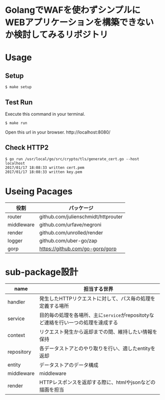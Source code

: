 GolangでWAFを使わずシンプルにWEBアプリケーションを構築できないか検討してみるリポジトリ
===========================

# Usage

## Setup

```
$ make setup
```

## Test Run

Execute this command in your terminal.

```
$ make run
```

Open this url in your browser.
http://localhost:8080/

## Check HTTP2

```
$ go run /usr/local/go/src/crypto/tls/generate_cert.go --host localhost
2017/01/17 18:08:33 written cert.pem
2017/01/17 18:08:33 written key.pem
```


# Useing Pacages

| 役割       | パッケージ                            |
| ---------- | ------------------------------------ |
| router     | github.com/julienschmidt/httprouter  |
| middleware | github.com/urfave/negroni            |
| render     |  github.com/unrolled/render          |
| logger     | github.com/uber-go/zap               |
| gorp       | https://github.com/go-gorp/gorp      |




# sub-package設計

| name    | 担当する世界                                                                         |
| -------- | ------ |
| handler | 発生したHTTPリクエストに対して、パス毎の処理を定義する場所                        |
| service | 目的毎の処理を各場所、主に`service`がrepositotyなど連絡を行い一つの処理を達成する |
| context | リクエスト発生から返却までの間、維持したい情報を保持                              |
| repository | 各データストアとのやり取りを行い、適したentityを返却 |
| entity | データストアのデータ構成 |
| middleware | middleware |
| render | HTTPレスポンスを返却する際に、htmlやjsonなどの描画を担当 |

